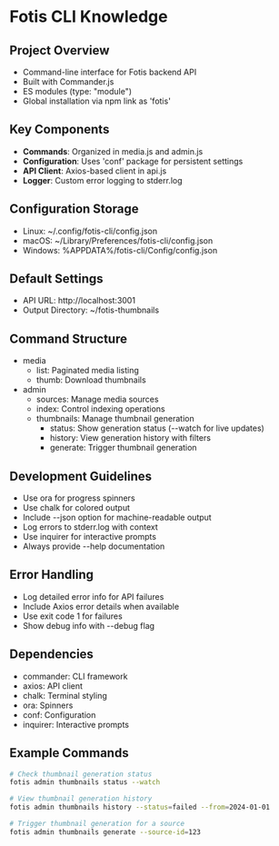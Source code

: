 # Fotis CLI Knowledge

## Project Overview
- Command-line interface for Fotis backend API
- Built with Commander.js
- ES modules (type: "module")
- Global installation via npm link as 'fotis'

## Key Components
- **Commands**: Organized in media.js and admin.js
- **Configuration**: Uses 'conf' package for persistent settings
- **API Client**: Axios-based client in api.js
- **Logger**: Custom error logging to stderr.log

## Configuration Storage
- Linux: ~/.config/fotis-cli/config.json
- macOS: ~/Library/Preferences/fotis-cli/config.json
- Windows: %APPDATA%/fotis-cli/Config/config.json

## Default Settings
- API URL: http://localhost:3001
- Output Directory: ~/fotis-thumbnails

## Command Structure
- media
  - list: Paginated media listing
  - thumb: Download thumbnails
- admin
  - sources: Manage media sources
  - index: Control indexing operations
  - thumbnails: Manage thumbnail generation
    - status: Show generation status (--watch for live updates)
    - history: View generation history with filters
    - generate: Trigger thumbnail generation

## Development Guidelines
- Use ora for progress spinners
- Use chalk for colored output
- Include --json option for machine-readable output
- Log errors to stderr.log with context
- Use inquirer for interactive prompts
- Always provide --help documentation

## Error Handling
- Log detailed error info for API failures
- Include Axios error details when available
- Use exit code 1 for failures
- Show debug info with --debug flag

## Dependencies
- commander: CLI framework
- axios: API client
- chalk: Terminal styling
- ora: Spinners
- conf: Configuration
- inquirer: Interactive prompts

## Example Commands

```bash
# Check thumbnail generation status
fotis admin thumbnails status --watch

# View thumbnail generation history
fotis admin thumbnails history --status=failed --from=2024-01-01

# Trigger thumbnail generation for a source
fotis admin thumbnails generate --source-id=123
```
